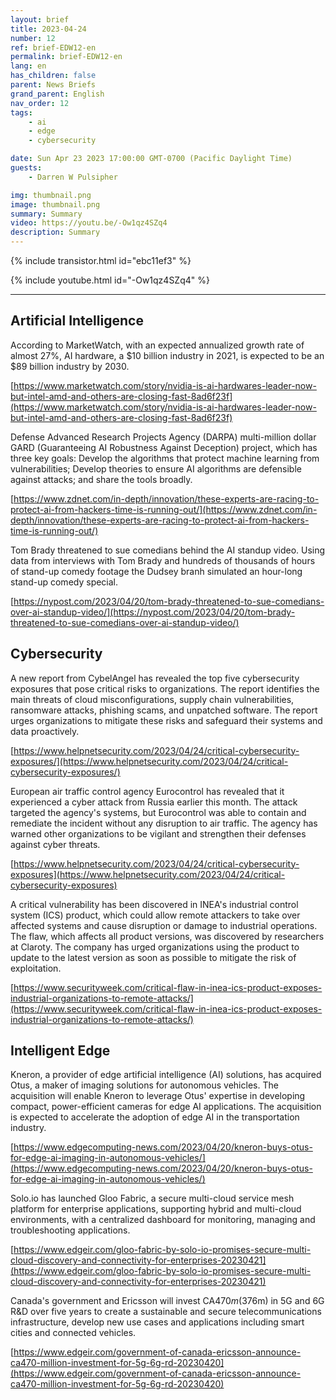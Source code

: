 ```yaml
---
layout: brief
title: 2023-04-24
number: 12
ref: brief-EDW12-en
permalink: brief-EDW12-en
lang: en
has_children: false
parent: News Briefs
grand_parent: English
nav_order: 12
tags:
    - ai
    - edge
    - cybersecurity

date: Sun Apr 23 2023 17:00:00 GMT-0700 (Pacific Daylight Time)
guests:
    - Darren W Pulsipher

img: thumbnail.png
image: thumbnail.png
summary: Summary
video: https://youtu.be/-Ow1qz4SZq4
description: Summary
---
```


{% include transistor.html id="ebc11ef3" %}



{% include youtube.html id="-Ow1qz4SZq4" %}

---

## Artificial Intelligence

According to MarketWatch, with an expected annualized growth rate of almost 27%, AI hardware,  a $10 billion industry in 2021, is expected to be an $89 billion industry by 2030.

[https://www.marketwatch.com/story/nvidia-is-ai-hardwares-leader-now-but-intel-amd-and-others-are-closing-fast-8ad6f23f](https://www.marketwatch.com/story/nvidia-is-ai-hardwares-leader-now-but-intel-amd-and-others-are-closing-fast-8ad6f23f)

Defense Advanced Research Projects Agency (DARPA) multi-million dollar GARD (Guaranteeing AI Robustness Against Deception) project, which has three key goals: Develop the algorithms that protect machine learning from vulnerabilities; Develop theories to ensure AI algorithms are defensible against attacks; and share the tools broadly.

[https://www.zdnet.com/in-depth/innovation/these-experts-are-racing-to-protect-ai-from-hackers-time-is-running-out/](https://www.zdnet.com/in-depth/innovation/these-experts-are-racing-to-protect-ai-from-hackers-time-is-running-out/)

Tom Brady threatened to sue comedians behind the AI standup video. Using data from interviews with Tom Brady and hundreds of thousands of hours of stand-up comedy footage the Dudsey branh simulated an hour-long stand-up comedy special.

[https://nypost.com/2023/04/20/tom-brady-threatened-to-sue-comedians-over-ai-standup-video/](https://nypost.com/2023/04/20/tom-brady-threatened-to-sue-comedians-over-ai-standup-video/)

## Cybersecurity

A new report from CybelAngel has revealed the top five cybersecurity exposures that pose critical risks to organizations. The report identifies the main threats of cloud misconfigurations, supply chain vulnerabilities, ransomware attacks, phishing scams, and unpatched software. The report urges organizations to mitigate these risks and safeguard their systems and data proactively.

[https://www.helpnetsecurity.com/2023/04/24/critical-cybersecurity-exposures/](https://www.helpnetsecurity.com/2023/04/24/critical-cybersecurity-exposures/)

European air traffic control agency Eurocontrol has revealed that it experienced a cyber attack from Russia earlier this month. The attack targeted the agency's systems, but Eurocontrol was able to contain and remediate the incident without any disruption to air traffic. The agency has warned other organizations to be vigilant and strengthen their defenses against cyber threats.

[https://www.helpnetsecurity.com/2023/04/24/critical-cybersecurity-exposures](https://www.helpnetsecurity.com/2023/04/24/critical-cybersecurity-exposures)

A critical vulnerability has been discovered in INEA's industrial control system (ICS) product, which could allow remote attackers to take over affected systems and cause disruption or damage to industrial operations. The flaw, which affects all product versions, was discovered by researchers at Claroty. The company has urged organizations using the product to update to the latest version as soon as possible to mitigate the risk of exploitation.

[https://www.securityweek.com/critical-flaw-in-inea-ics-product-exposes-industrial-organizations-to-remote-attacks/](https://www.securityweek.com/critical-flaw-in-inea-ics-product-exposes-industrial-organizations-to-remote-attacks/)

## Intelligent Edge

Kneron, a provider of edge artificial intelligence (AI) solutions, has acquired Otus, a maker of imaging solutions for autonomous vehicles. The acquisition will enable Kneron to leverage Otus' expertise in developing compact, power-efficient cameras for edge AI applications. The acquisition is expected to accelerate the adoption of edge AI in the transportation industry.

[https://www.edgecomputing-news.com/2023/04/20/kneron-buys-otus-for-edge-ai-imaging-in-autonomous-vehicles/](https://www.edgecomputing-news.com/2023/04/20/kneron-buys-otus-for-edge-ai-imaging-in-autonomous-vehicles/)

Solo.io has launched Gloo Fabric, a secure multi-cloud service mesh platform for enterprise applications, supporting hybrid and multi-cloud environments, with a centralized dashboard for monitoring, managing and troubleshooting applications.

[https://www.edgeir.com/gloo-fabric-by-solo-io-promises-secure-multi-cloud-discovery-and-connectivity-for-enterprises-20230421](https://www.edgeir.com/gloo-fabric-by-solo-io-promises-secure-multi-cloud-discovery-and-connectivity-for-enterprises-20230421)

Canada's government and Ericsson will invest CA$470m ($376m) in 5G and 6G R&D over five years to create a sustainable and secure telecommunications infrastructure, develop new use cases and applications including smart cities and connected vehicles.

[https://www.edgeir.com/government-of-canada-ericsson-announce-ca470-million-investment-for-5g-6g-rd-20230420](https://www.edgeir.com/government-of-canada-ericsson-announce-ca470-million-investment-for-5g-6g-rd-20230420)


